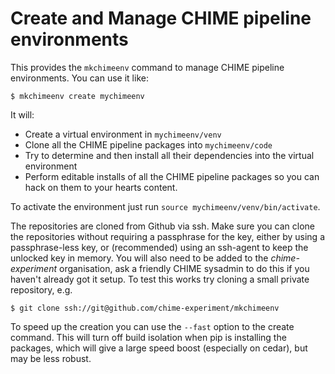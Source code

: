 # Create and Manage CHIME pipeline environments

This provides the `mkchimeenv` command to manage CHIME pipeline environments.
You can use it like:
```
$ mkchimeenv create mychimeenv
```

It will:
- Create a virtual environment in `mychimeenv/venv`
- Clone all the CHIME pipeline packages into `mychimeenv/code`
- Try to determine and then install all their dependencies into the virtual
  environment
- Perform editable installs of all the CHIME pipeline packages so you can hack
  on them to your hearts content.

To activate the environment just run `source mychimeenv/venv/bin/activate`.

The repositories are cloned from Github via ssh. Make sure you can clone the
repositories without requiring a passphrase for the key, either by using a
passphrase-less key, or (recommended) using an ssh-agent to keep the unlocked
key in memory. You will also need to be added to the *chime-experiment*
organisation, ask a friendly CHIME sysadmin to do this if you haven't already
got it setup. To test this works try cloning a small private repository, e.g.
```
$ git clone ssh://git@github.com/chime-experiment/mkchimeenv
```

To speed up the creation you can use the `--fast` option to the create command.
This will turn off build isolation when pip is installing the packages, which
will give a large speed boost (especially on cedar), but may be less robust.
